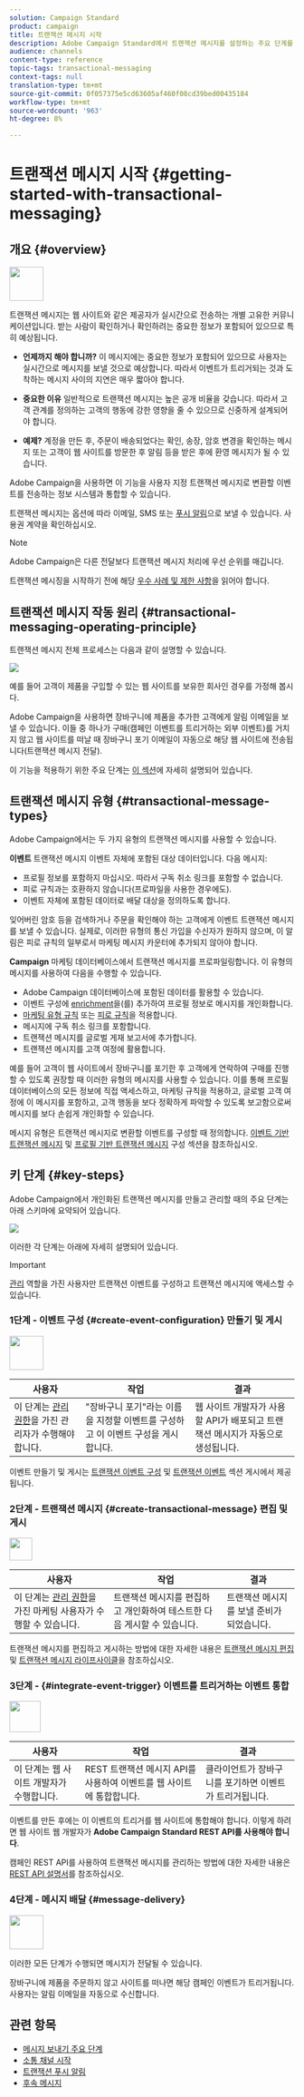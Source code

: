 ```yaml
---
solution: Campaign Standard
product: campaign
title: 트랜잭션 메시지 시작
description: Adobe Campaign Standard에서 트랜잭션 메시지를 설정하는 주요 단계를 살펴보고 트랜잭션 메시지를 확인합니다.
audience: channels
content-type: reference
topic-tags: transactional-messaging
context-tags: null
translation-type: tm+mt
source-git-commit: 0f057375e5cd63605af460f08cd39bed00435184
workflow-type: tm+mt
source-wordcount: '963'
ht-degree: 8%

---
```



# 트랜잭션 메시지 시작 {#getting-started-with-transactional-messaging}

## 개요 {#overview}

<img src="assets/do-not-localize/icon_transactional.svg" width="60px">

트랜잭션 메시지는 웹 사이트와 같은 제공자가 실시간으로 전송하는 개별 고유한 커뮤니케이션입니다. 받는 사람이 확인하거나 확인하려는 중요한 정보가 포함되어 있으므로 특히 예상됩니다.

* **언제까지 해야 합니까?** 이 메시지에는 중요한 정보가 포함되어 있으므로 사용자는 실시간으로 메시지를 보낼 것으로 예상합니다. 따라서 이벤트가 트리거되는 것과 도착하는 메시지 사이의 지연은 매우 짧아야 합니다.

* **중요한 이유** 일반적으로 트랜잭션 메시지는 높은 공개 비율을 갖습니다. 따라서 고객 관계를 정의하는 고객의 행동에 강한 영향을 줄 수 있으므로 신중하게 설계되어야 합니다.

* **예제?** 계정을 만든 후, 주문이 배송되었다는 확인, 송장, 암호 변경을 확인하는 메시지 또는 고객이 웹 사이트를 방문한 후 알림 등을 받은 후에 환영 메시지가 될 수 있습니다.

Adobe Campaign을 사용하면 이 기능을 사용자 지정 트랜잭션 메시지로 변환할 이벤트를 전송하는 정보 시스템과 통합할 수 있습니다.

트랜잭션 메시지는 옵션에 따라 이메일, SMS 또는 [푸시 알림](../../channels/using/transactional-push-notifications.md)으로 보낼 수 있습니다. 사용권 계약을 확인하십시오.

>[!NOTE]
>
>Adobe Campaign은 다른 전달보다 트랜잭션 메시지 처리에 우선 순위를 매깁니다.

<!--Guidelines to implement transactional messaging capabilities in your website are detailed in [this section](../../api/using/managing-transactional-messages.md).-->

트랜잭션 메시징을 시작하기 전에 해당 [우수 사례 및 제한 사항](../../channels/using/transactional-messaging-limitations.md)을 읽어야 합니다.

## 트랜잭션 메시지 작동 원리 {#transactional-messaging-operating-principle}

트랜잭션 메시지 전체 프로세스는 다음과 같이 설명할 수 있습니다.

![](assets/message-center-process.png)

예를 들어 고객이 제품을 구입할 수 있는 웹 사이트를 보유한 회사인 경우를 가정해 봅시다.

Adobe Campaign을 사용하면 장바구니에 제품을 추가한 고객에게 알림 이메일을 보낼 수 있습니다. 이들 중 하나가 구매(캠페인 이벤트를 트리거하는 외부 이벤트)를 거치지 않고 웹 사이트를 떠날 때 장바구니 포기 이메일이 자동으로 해당 웹 사이트에 전송됩니다(트랜잭션 메시지 전달).

이 기능을 적용하기 위한 주요 단계는 [이 섹션](#key-steps)에 자세히 설명되어 있습니다.

## 트랜잭션 메시지 유형 {#transactional-message-types}

Adobe Campaign에서는 두 가지 유형의 트랜잭션 메시지를 사용할 수 있습니다.

**이벤트** 트랜잭션 메시지 이벤트 자체에 포함된 대상 데이터입니다. 다음 메시지:
* 프로필 정보를 포함하지 마십시오. 따라서 구독 취소 링크를 포함할 수 없습니다.
* 피로 규칙과는 호환하지 않습니다(프로파일을 사용한 경우에도).
* 이벤트 자체에 포함된 데이터로 배달 대상을 정의하도록 합니다.

잊어버린 암호 등을 검색하거나 주문을 확인해야 하는 고객에게 이벤트 트랜잭션 메시지를 보낼 수 있습니다. 실제로, 이러한 유형의 통신 가입을 수신자가 원하지 않으며, 이 알림은 피로 규칙의 일부로서 마케팅 메시지 카운터에 추가되지 않아야 합니다.

**Campaign** 마케팅 데이터베이스에서 트랜잭션 메시지를 프로파일링합니다. 이 유형의 메시지를 사용하여 다음을 수행할 수 있습니다.
* Adobe Campaign 데이터베이스에 포함된 데이터를 활용할 수 있습니다.
* 이벤트 구성에 [enrichment](../../channels/using/configuring-transactional-event.md#enriching-the-transactional-message-content)을(를) 추가하여 프로필 정보로 메시지를 개인화합니다.
* [마케팅 유형 규칙](../../sending/using/managing-typology-rules.md) 또는 [피로 규칙](../../sending/using/fatigue-rules.md)을 적용합니다.
* 메시지에 구독 취소 링크를 포함합니다.
* 트랜잭션 메시지를 글로벌 게재 보고서에 추가합니다.
* 트랜잭션 메시지를 고객 여정에 활용합니다.

예를 들어 고객이 웹 사이트에서 장바구니를 포기한 후 고객에게 연락하여 구매를 진행할 수 있도록 권장할 때 이러한 유형의 메시지를 사용할 수 있습니다. 이를 통해 프로필 데이터베이스의 모든 정보에 직접 액세스하고, 마케팅 규칙을 적용하고, 글로벌 고객 여정에 이 메시지를 포함하고, 고객 행동을 보다 정확하게 파악할 수 있도록 보고함으로써 메시지를 보다 손쉽게 개인화할 수 있습니다.

메시지 유형은 트랜잭션 메시지로 변환할 이벤트를 구성할 때 정의합니다. [이벤트 기반 트랜잭션 메시지](../../channels/using/configuring-transactional-event.md#event-based-transactional-messages) 및 [프로필 기반 트랜잭션 메시지](../../channels/using/configuring-transactional-event.md#profile-based-transactional-messages) 구성 섹션을 참조하십시오.

## 키 단계 {#key-steps}

Adobe Campaign에서 개인화된 트랜잭션 메시지를 만들고 관리할 때의 주요 단계는 아래 스키마에 요약되어 있습니다.

![](assets/message-center-overview.png)

이러한 각 단계는 아래에 자세히 설명되어 있습니다.

>[!IMPORTANT]
>
>[관리](../../administration/using/users-management.md#functional-administrators) 역할을 가진 사용자만 트랜잭션 이벤트를 구성하고 트랜잭션 메시지에 액세스할 수 있습니다.

### 1단계 - 이벤트 구성 {#create-event-configuration} 만들기 및 게시

<img src="assets/do-not-localize/icon_config.svg" width="60px">

| 사용자 | 작업 | 결과 |
|--- |--- |--- |
| 이 단계는 [관리 권한](../../administration/using/users-management.md#functional-administrators)을 가진 관리자가 수행해야 합니다. | &quot;장바구니 포기&quot;라는 이름을 지정할 이벤트를 구성하고 이 이벤트 구성을 게시합니다. | 웹 사이트 개발자가 사용할 API가 배포되고 트랜잭션 메시지가 자동으로 생성됩니다. |

이벤트 만들기 및 게시는 [트랜잭션 이벤트 구성](../../channels/using/configuring-transactional-event.md) 및 [트랜잭션 이벤트](../../channels/using/publishing-transactional-event.md) 섹션 게시에서 제공됩니다.

### 2단계 - 트랜잭션 메시지 {#create-transactional-message} 편집 및 게시

<img src="assets/do-not-localize/icon_notification.svg" width="40px">

| 사용자 | 작업 | 결과 |
|--- |--- |--- |
| 이 단계는 [관리 권한](../../administration/using/users-management.md#functional-administrators)을 가진 마케팅 사용자가 수행할 수 있습니다. | 트랜잭션 메시지를 편집하고 개인화하여 테스트한 다음 게시할 수 있습니다. | 트랜잭션 메시지를 보낼 준비가 되었습니다. |

트랜잭션 메시지를 편집하고 게시하는 방법에 대한 자세한 내용은 [트랜잭션 메시지 편집](../../channels/using/editing-transactional-message.md) 및 [트랜잭션 메시지 라이프사이클](../../channels/using/publishing-transactional-message.md)을 참조하십시오.

### 3단계 - {#integrate-event-trigger} 이벤트를 트리거하는 이벤트 통합

<img src="assets/do-not-localize/icon_api.svg" width="55px">

<!--**Event triggering integration**-->

| 사용자 | 작업 | 결과 |
|--- |--- |--- |
| 이 단계는 웹 사이트 개발자가 수행합니다. | REST 트랜잭션 메시지 API를 사용하여 이벤트를 웹 사이트에 통합합니다. | 클라이언트가 장바구니를 포기하면 이벤트가 트리거됩니다. |

이벤트를 만든 후에는 이 이벤트의 트리거를 웹 사이트에 통합해야 합니다.<!--In this example, you want a "Cart abandonment" event to be triggered whenever one of your clients leaves your website before purchasing the products in their cart.--> 이렇게 하려면 웹 사이트 웹 개발자가  **Adobe Campaign Standard REST API를 사용해야 합니다**.

캠페인 REST API를 사용하여 트랜잭션 메시지를 관리하는 방법에 대한 자세한 내용은 [REST API 설명서](../../api/using/managing-transactional-messages.md)를 참조하십시오.

### 4단계 - 메시지 배달 {#message-delivery}

<img src="assets/do-not-localize/icon_channels.svg" width="60px">

이러한 모든 단계가 수행되면 메시지가 전달될 수 있습니다.

장바구니에 제품을 주문하지 않고 사이트를 떠나면 해당 캠페인 이벤트가 트리거됩니다. 사용자는 알림 이메일을 자동으로 수신합니다.

## 관련 항목

* [메시지 보내기 주요 단계](../../channels/using/key-steps-to-send-a-message.md)
* [소통 채널 시작](../../channels/using/get-started-communication-channels.md)
* [트랜잭션 푸시 알림](../../channels/using/transactional-push-notifications.md)
* [후속 메시지](../../channels/using/follow-up-messages.md)
